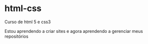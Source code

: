 # html-css
Curso de html 5 e css3

Estou aprendendo a criar sites e agora aprendendo a gerenciar meus repositórios
